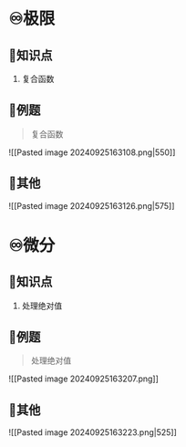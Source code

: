 # ♾️极限
## 💫知识点
1. 复合函数


## 💫例题

> 复合函数

![[Pasted image 20240925163108.png|550]]

## 💫其他
![[Pasted image 20240925163126.png|575]]


# ♾️微分
## 💫知识点
1. 处理绝对值


## 💫例题

> 处理绝对值

![[Pasted image 20240925163207.png]]


## 💫其他
![[Pasted image 20240925163223.png|525]]


